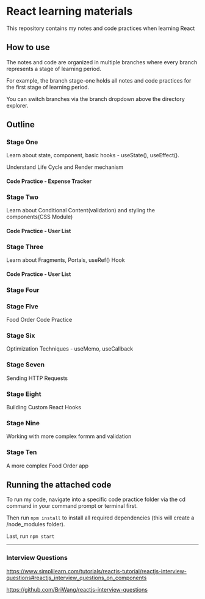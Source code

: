 # React learning materials

This repository contains my notes and code practices when learning React

## How to use

The notes and code are organized in multiple branches where every branch represents a stage of learning period.

For example, the branch stage-one holds all notes and code practices for the first stage of learning period.

You can switch branches via the branch dropdown above the directory explorer.


## Outline

### Stage One

Learn about state, component, basic hooks - useState(), useEffect().

Understand Life Cycle and Render mechanism

#### Code Practice - Expense Tracker

### Stage Two

Learn about Conditional Content(validation) and styling the components(CSS Module)

#### Code Practice - User List

### Stage Three

Learn about Fragments, Portals, useRef() Hook

#### Code Practice - User List

### Stage Four

### Stage Five 

Food Order Code Practice

### Stage Six

Optimization Techniques - useMemo, useCallback

### Stage Seven

Sending HTTP Requests

### Stage Eight

Building Custom React Hooks

### Stage Nine

Working with more complex formm and validation

### Stage Ten

A more complex Food Order app


## Running the attached code

To run my code, navigate into a specific code practice folder via the cd command in your command prompt or terminal first.

Then run ```npm install``` to install all required dependencies (this will create a /node_modules folder).

Last, run ```npm start```

---------------------------------------------------------------------------------------------------------------------------------------------


### Interview Questions

https://www.simplilearn.com/tutorials/reactjs-tutorial/reactjs-interview-questions#reactjs_interview_questions_on_components

https://github.com/BriWang/reactjs-interview-questions
